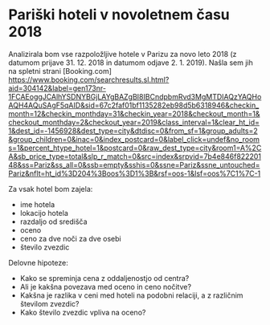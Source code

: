 Pariški hoteli v novoletnem času 2018
=====================================

Analizirala bom vse razpoložljive hotele v Parizu za novo leto 2018 (z datumom prijave 31. 12. 2018 in datumom odjave 2. 1. 2019). Našla sem jih na spletni strani [Booking.com] https://www.booking.com/searchresults.sl.html?aid=304142&label=gen173nr-1FCAEoggJCAlhYSDNYBGjLAYgBAZgBI8IBCndpbmRvd3MgMTDIAQzYAQHoAQH4AQuSAgF5qAID&sid=67c2faf01bf1135282eb98d5b6318946&checkin_month=12&checkin_monthday=31&checkin_year=2018&checkout_month=1&checkout_monthday=2&checkout_year=2019&class_interval=1&clear_ht_id=1&dest_id=-1456928&dest_type=city&dtdisc=0&from_sf=1&group_adults=2&group_children=0&inac=0&index_postcard=0&label_click=undef&no_rooms=1&percent_htype_hotel=1&postcard=0&raw_dest_type=city&room1=A%2CA&sb_price_type=total&slp_r_match=0&src=index&srpvid=7b4e846f82220148&ss=Pariz&ss_all=0&ssb=empty&sshis=0&ssne=Pariz&ssne_untouched=Pariz&nflt=ht_id%3D204%3Boos%3D1%3B&rsf=oos-1&lsf=oos%7C1%7C-1

Za vsak hotel bom zajela:
* ime hotela
* lokacijo hotela
* razdaljo od središča
* oceno
* ceno za dve noči za dve osebi
* število zvezdic

Delovne hipoteze:
* Kako se spreminja cena z oddaljenostjo od centra?
* Ali je kakšna povezava med oceno in ceno nočitve?
* Kakšna je razlika v ceni med hoteli na podobni relaciji, a z različnim številom zvezdic?
* Kako število zvezdic vpliva na oceno?

